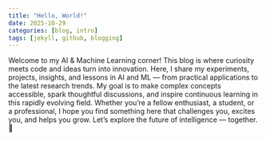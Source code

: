```yaml
---
title: "Hello, World!"
date: 2025-10-29
categories: [blog, intro]
tags: [jekyll, github, blogging]
---
```


Welcome to my AI & Machine Learning corner!
This blog is where curiosity meets code and ideas turn into innovation. Here, I share my experiments, projects, insights, and lessons in AI and ML — from practical applications to the latest research trends. My goal is to make complex concepts accessible, spark thoughtful discussions, and inspire continuous learning in this rapidly evolving field.
Whether you’re a fellow enthusiast, a student, or a professional, I hope you find something here that challenges you, excites you, and helps you grow. Let’s explore the future of intelligence — together. 🤖
